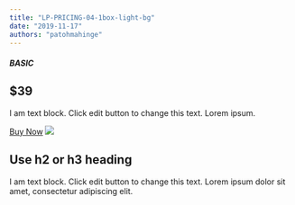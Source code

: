 ```yaml
---
title: "LP-PRICING-04-1box-light-bg"
date: "2019-11-17"
authors: "patohmahinge"
---
```


##### BASIC

## $39

I am text block. Click edit button to change this text. Lorem ipsum.

[Buy Now](#) ![](images/placeholder-300x300-150x150.jpg)

## Use h2 or h3 heading

I am text block. Click edit button to change this text. Lorem ipsum dolor sit amet, consectetur adipiscing elit.
